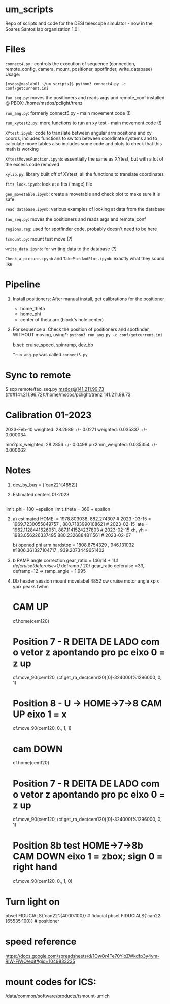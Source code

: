 # um_scripts
Repo of scripts and code for the DESI telescope simulator - now in the Soares Santos lab organization 1.0!

# Files
`connect4.py` : controls the execution of sequence (connection, remote_config, camera, mount, positioner, spotfinder, write_database) 
Usage:
```
[msdos@msslab01 ~/um_scripts]$ python3 connect4.py -c conf/getcurrent.ini
```

`fao_seq.py`: moves the positioners and reads args and remote_conf 
    installed @ PBOX: /home/msdos/pclight/trenz
    
`run_ang.py`: formerly connect5.py - main movement code (!)

`run_xytest2.py`: more functions to run an xy test - main movement code (!)
    
`XYtest.ipynb`: code to translate between angular arm positions and xy coords, includes functions to switch between coordinate systems and to calculate move tables
    also includes some code and plots to check that this math is working
    
`XYtestMovesFunction.ipynb`: essentially the same as XYtest, but with a lot of the excess code removed

`xylib.py`: library built off of XYtest, all the functions to translate coordinates

`fits look.ipynb`: look at a fits (image) file

`gen_movetable.ipynb`: create a movetable and check plot to make sure it is safe

`read_database.ipynb`: various examples of looking at data from the database

`fao_seq.py`: moves the positioners and reads args and remote_conf

`regions.reg`: used for spotfinder code, probably doesn't need to be here

`tsmount.py`: mount test move (?)

`write_data.ipynb`: for writing data to the database (?)

`Check_a_picture.ipynb` and `TakePicsAndPlot.ipynb`: exactly what they sound like

# Pipeline
1. Install positioners:
    After manual install, get calibrations for the positioner
     - home_theta
     - home_phi
     - center of theta arc (block's hole center)

2. For sequence
    a. Check the position of positioners and spotfinder, WITHOUT moving,  using*:
        `python3 run_ang.py -c conf/getcurrent.ini` 
        
    b.set: cruise_speed, spinramp, dev_bb

    *`run_ang.py` was called `connect5.py`

# Sync to remote 
$ scp remote/fao_seq.py msdos@141.211.99.73 (###141.211.96.72):/home/msdos/pclight/trenz
141.211.99.73

# Calibration 01-2023
2023-Feb-10
weighted: 28.2989 +/- 0.0271
weighted: 0.035337 +/- 0.000034

mm2pix_weighted: 28.2856 +/- 0.0498
pix2mm_weighted: 0.035354 +/- 0.000062

# Notes
1. dev_by_bus = {'can22':[4852]}

2. Estimated centers 01-2023
```xc, yc, rc = 1973, 885, 190
```
limit_phi= 180 +epsilon
limit_theta  = 360 + epsilon

2. a) estimated HOME:
 = 1978.803038, 882.274307 # 2023 -03-15
   = 1969.7230055849757 , 880.7183990108621  # 2023-02-15 late
    = 1962.1128441626051,  887.1141524237803 # 2023-02-15
xh, yh = 1983.056226337495 880.2326884811561 # 2023-02-07

    b)  opened phi arm hardstop = 1808.8754329 , 946.131032 
                                 #1806.361327104717 , 939.2073449651402


2. b RAMP angle correction 
gear_ratio = (46/14 + 1)**4
defcruise*(defcruise+1)* deframp / 20/ gear_ratio
defcruise =33, deframp=12 => ramp_angle = 1.995

3. Db header
 session mount movelabel 4852 cw cruise motor angle xpix ypix peaks fwhm

    
    # CAM UP

    cf.home(cem120)

    # Position 7 - R DEITA DE LADO com o vetor z apontando pro pc  eixo 0 = z up
    cf.move_90(cem120, (cf.get_ra_dec(cem120)[0]-324000)%1296000, 0, 1) 

    # Position 8 - U   -> HOME->7->8 CAM UP  eixo 1  = x
    cf.move_90(cem120, 0., 1, 1)


    # cam DOWN
    cf.home(cem120)

    # Position 7 - R DEITA DE LADO com o vetor z apontando pro pc  eixo 0 = z up
    cf.move_90(cem120, (cf.get_ra_dec(cem120)[0]-324000)%1296000, 0, 1) 

    # Position 8b  test HOME->7->8b CAM DOWN  eixo 1 = zbox; sign 0 = right hand
    cf.move_90(cem120, 0., 1, 0)

#  Turn light on
pbset FIDUCIALS{'can22':{4000:100}} # fiducial
pbset FIDUCIALS{'can22: {65535:100}} # positioner


# speed reference
https://docs.google.com/spreadsheets/d/1OwOr4Te70YioZWkdfp3y4ym-RlW-FjWO/edit#gid=1049833235

# mount codes for ICS: 
/data/common/software/products/tsmount-umich 
